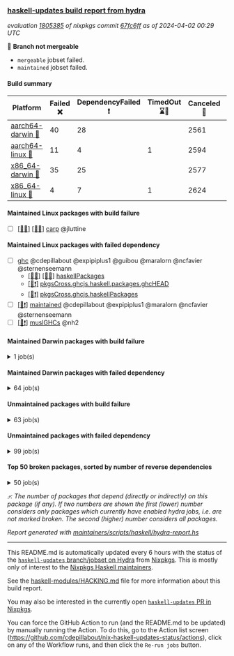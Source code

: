 ### [haskell-updates build report from hydra](https://hydra.nixos.org/jobset/nixpkgs/haskell-updates)
*evaluation [1805385](https://hydra.nixos.org/eval/1805385) of nixpkgs commit [67fc6ff](https://github.com/NixOS/nixpkgs/commits/67fc6ff7ff2cdef01a83d8518b9c0b598577e65f) as of 2024-04-02 00:29 UTC*

🔴 **Branch not mergeable**
  * `mergeable` jobset failed.
  * `maintained` jobset failed.

#### Build summary

 | Platform | Failed ❌ | DependencyFailed ❗ | TimedOut ⌛🚫 | Canceled 🚫 | Unfinished ⏳ | Success ✅ | 
 | --- | --- | --- | --- | --- | --- | --- | 
 | [aarch64-darwin 🍏](https://hydra.nixos.org/eval/1805385?filter=.aarch64-darwin) | 40 | 28 |  | 2561 | 3 | 3711 | 
 | [aarch64-linux 📱](https://hydra.nixos.org/eval/1805385?filter=.aarch64-linux) | 11 | 4 | 1 | 2594 |  | 3800 | 
 | [x86_64-darwin 🍎](https://hydra.nixos.org/eval/1805385?filter=.x86_64-darwin) | 35 | 25 |  | 2577 | 3 | 3721 | 
 | [x86_64-linux 🐧](https://hydra.nixos.org/eval/1805385?filter=.x86_64-linux) | 4 | 7 | 1 | 2624 |  | 3816 | 
#### Maintained Linux packages with build failure
- [ ] [[📱❌]](https://hydra.nixos.org/build/253693935) [[🐧❌]](https://hydra.nixos.org/build/253683201) [carp](https://hydra.nixos.org/eval/1805385?filter=carp) @jluttine
#### Maintained Linux packages with failed dependency
- [ ] [ghc](https://hydra.nixos.org/eval/1805385?filter=ghc) @cdepillabout @expipiplus1 @guibou @maralorn @ncfavier @sternenseemann
  - [[📱✅]](https://hydra.nixos.org/build/253704472) [[🐧✅]](https://hydra.nixos.org/build/253693415) [haskellPackages](https://hydra.nixos.org/eval/1805385?filter=haskellPackages.ghc)
  -  [[🐧❗]](https://hydra.nixos.org/build/254027879) [pkgsCross.ghcjs.haskell.packages.ghcHEAD](https://hydra.nixos.org/eval/1805385?filter=pkgsCross.ghcjs.haskell.packages.ghcHEAD.ghc)
  -  [[🐧❗]](https://hydra.nixos.org/build/253702468) [pkgsCross.ghcjs.haskellPackages](https://hydra.nixos.org/eval/1805385?filter=pkgsCross.ghcjs.haskellPackages.ghc)
- [ ] [[🐧❗]](https://hydra.nixos.org/build/254811179) [maintained](https://hydra.nixos.org/eval/1805385?filter=maintained) @cdepillabout @expipiplus1 @maralorn @ncfavier @sternenseemann
- [ ] [[🐧❗]](https://hydra.nixos.org/build/254027871) [muslGHCs](https://hydra.nixos.org/eval/1805385?filter=muslGHCs) @nh2
#### Maintained Darwin packages with build failure
<details><summary>1 job(s) </summary>

- [ ] [[🍏❌]](https://hydra.nixos.org/build/253677883) [[🍎❌]](https://hydra.nixos.org/build/253684451) [carp](https://hydra.nixos.org/eval/1805385?filter=carp) @jluttine
</details>

#### Maintained Darwin packages with failed dependency
<details><summary>64 job(s) </summary>

- [ ] [cabal2nix](https://hydra.nixos.org/eval/1805385?filter=cabal2nix) @sternenseemann
  - [[🍏🚫]](https://hydra.nixos.org/build/254763780) [[🍎🚫]](https://hydra.nixos.org/build/254762415) [toplevel](https://hydra.nixos.org/eval/1805385?filter=cabal2nix)
  - [[🍏🚫]](https://hydra.nixos.org/build/254764843) [[🍎🚫]](https://hydra.nixos.org/build/254756076) [haskell.packages.ghc8107](https://hydra.nixos.org/eval/1805385?filter=haskell.packages.ghc8107.cabal2nix)
  - [[🍏❗]](https://hydra.nixos.org/build/254765501) [[🍎🚫]](https://hydra.nixos.org/build/254762453) [haskell.packages.ghc902](https://hydra.nixos.org/eval/1805385?filter=haskell.packages.ghc902.cabal2nix)
  - [[🍏🚫]](https://hydra.nixos.org/build/254765141) [[🍎🚫]](https://hydra.nixos.org/build/254764264) [haskell.packages.ghc925](https://hydra.nixos.org/eval/1805385?filter=haskell.packages.ghc925.cabal2nix)
  - [[🍏🚫]](https://hydra.nixos.org/build/254763129) [[🍎🚫]](https://hydra.nixos.org/build/254758846) [haskell.packages.ghc926](https://hydra.nixos.org/eval/1805385?filter=haskell.packages.ghc926.cabal2nix)
  - [[🍏🚫]](https://hydra.nixos.org/build/254757260) [[🍎🚫]](https://hydra.nixos.org/build/254762464) [haskell.packages.ghc927](https://hydra.nixos.org/eval/1805385?filter=haskell.packages.ghc927.cabal2nix)
  - [[🍏🚫]](https://hydra.nixos.org/build/254762080) [[🍎❗]](https://hydra.nixos.org/build/254765392) [haskell.packages.ghc928](https://hydra.nixos.org/eval/1805385?filter=haskell.packages.ghc928.cabal2nix)
  - [[🍏🚫]](https://hydra.nixos.org/build/254762852) [[🍎🚫]](https://hydra.nixos.org/build/254760591) [haskell.packages.ghc945](https://hydra.nixos.org/eval/1805385?filter=haskell.packages.ghc945.cabal2nix)
  - [[🍏🚫]](https://hydra.nixos.org/build/254764041) [[🍎🚫]](https://hydra.nixos.org/build/254755711) [haskell.packages.ghc946](https://hydra.nixos.org/eval/1805385?filter=haskell.packages.ghc946.cabal2nix)
  - [[🍏🚫]](https://hydra.nixos.org/build/254756152) [[🍎🚫]](https://hydra.nixos.org/build/254761362) [haskell.packages.ghc947](https://hydra.nixos.org/eval/1805385?filter=haskell.packages.ghc947.cabal2nix)
  - [[🍏🚫]](https://hydra.nixos.org/build/254760577) [[🍎🚫]](https://hydra.nixos.org/build/254762648) [haskell.packages.ghc948](https://hydra.nixos.org/eval/1805385?filter=haskell.packages.ghc948.cabal2nix)
  - [[🍏🚫]](https://hydra.nixos.org/build/254759685) [[🍎🚫]](https://hydra.nixos.org/build/254756350) [haskell.packages.ghc963](https://hydra.nixos.org/eval/1805385?filter=haskell.packages.ghc963.cabal2nix)
  - [[🍏🚫]](https://hydra.nixos.org/build/254760301) [[🍎🚫]](https://hydra.nixos.org/build/254760286) [haskell.packages.ghc964](https://hydra.nixos.org/eval/1805385?filter=haskell.packages.ghc964.cabal2nix)
  - [[🍏🚫]](https://hydra.nixos.org/build/254763690) [[🍎🚫]](https://hydra.nixos.org/build/254764966) [haskellPackages](https://hydra.nixos.org/eval/1805385?filter=haskellPackages.cabal2nix)
- [ ] [ghc](https://hydra.nixos.org/eval/1805385?filter=ghc) @cdepillabout @expipiplus1 @guibou @maralorn @ncfavier @sternenseemann
  - [[🍏✅]](https://hydra.nixos.org/build/253680695) [[🍎✅]](https://hydra.nixos.org/build/253680805) [haskellPackages](https://hydra.nixos.org/eval/1805385?filter=haskellPackages.ghc)
  - [[🍏❗]](https://hydra.nixos.org/build/254027874) [[🍎❗]](https://hydra.nixos.org/build/254027878) [pkgsCross.ghcjs.haskell.packages.ghcHEAD](https://hydra.nixos.org/eval/1805385?filter=pkgsCross.ghcjs.haskell.packages.ghcHEAD.ghc)
  - [[🍏❗]](https://hydra.nixos.org/build/253681332) [[🍎❗]](https://hydra.nixos.org/build/253684157) [pkgsCross.ghcjs.haskellPackages](https://hydra.nixos.org/eval/1805385?filter=pkgsCross.ghcjs.haskellPackages.ghc)
- [ ] [ghcHEAD](https://hydra.nixos.org/eval/1805385?filter=ghcHEAD) @cdepillabout @expipiplus1 @guibou @maralorn @ncfavier @sternenseemann
  - [[🍏❗]](https://hydra.nixos.org/build/254027869) [[🍎❗]](https://hydra.nixos.org/build/254027875) [haskell.compiler](https://hydra.nixos.org/eval/1805385?filter=haskell.compiler.ghcHEAD)
  - [[🍏❗]](https://hydra.nixos.org/build/254027885) [[🍎❗]](https://hydra.nixos.org/build/254027873) [haskell.compiler.native-bignum](https://hydra.nixos.org/eval/1805385?filter=haskell.compiler.native-bignum.ghcHEAD)
- [ ] [hlint](https://hydra.nixos.org/eval/1805385?filter=hlint) @maralorn
  - [[🍏🚫]](https://hydra.nixos.org/build/254766101) [[🍎🚫]](https://hydra.nixos.org/build/254762883) [toplevel](https://hydra.nixos.org/eval/1805385?filter=hlint)
  - [[🍏🚫]](https://hydra.nixos.org/build/254762491) [[🍎🚫]](https://hydra.nixos.org/build/254756670) [haskell.packages.ghc925](https://hydra.nixos.org/eval/1805385?filter=haskell.packages.ghc925.hlint)
  - [[🍏🚫]](https://hydra.nixos.org/build/254755854) [[🍎🚫]](https://hydra.nixos.org/build/254757883) [haskell.packages.ghc926](https://hydra.nixos.org/eval/1805385?filter=haskell.packages.ghc926.hlint)
  - [[🍏🚫]](https://hydra.nixos.org/build/254757355) [[🍎🚫]](https://hydra.nixos.org/build/254764817) [haskell.packages.ghc927](https://hydra.nixos.org/eval/1805385?filter=haskell.packages.ghc927.hlint)
  - [[🍏🚫]](https://hydra.nixos.org/build/254765360) [[🍎❗]](https://hydra.nixos.org/build/254765672) [haskell.packages.ghc928](https://hydra.nixos.org/eval/1805385?filter=haskell.packages.ghc928.hlint)
  - [[🍏🚫]](https://hydra.nixos.org/build/254758079) [[🍎🚫]](https://hydra.nixos.org/build/254762907) [haskell.packages.ghc945](https://hydra.nixos.org/eval/1805385?filter=haskell.packages.ghc945.hlint)
  - [[🍏🚫]](https://hydra.nixos.org/build/254763500) [[🍎🚫]](https://hydra.nixos.org/build/254759078) [haskell.packages.ghc946](https://hydra.nixos.org/eval/1805385?filter=haskell.packages.ghc946.hlint)
  - [[🍏🚫]](https://hydra.nixos.org/build/254757084) [[🍎🚫]](https://hydra.nixos.org/build/254755632) [haskell.packages.ghc947](https://hydra.nixos.org/eval/1805385?filter=haskell.packages.ghc947.hlint)
  - [[🍏🚫]](https://hydra.nixos.org/build/254763613) [[🍎🚫]](https://hydra.nixos.org/build/254757427) [haskell.packages.ghc948](https://hydra.nixos.org/eval/1805385?filter=haskell.packages.ghc948.hlint)
  - [[🍏🚫]](https://hydra.nixos.org/build/254762482) [[🍎🚫]](https://hydra.nixos.org/build/254758949) [haskell.packages.ghc963](https://hydra.nixos.org/eval/1805385?filter=haskell.packages.ghc963.hlint)
  - [[🍏🚫]](https://hydra.nixos.org/build/254763175) [[🍎🚫]](https://hydra.nixos.org/build/254758833) [haskell.packages.ghc964](https://hydra.nixos.org/eval/1805385?filter=haskell.packages.ghc964.hlint)
  - [[🍏🚫]](https://hydra.nixos.org/build/254765522) [[🍎🚫]](https://hydra.nixos.org/build/254761964) [haskellPackages](https://hydra.nixos.org/eval/1805385?filter=haskellPackages.hlint)
- [ ] [language-nix](https://hydra.nixos.org/eval/1805385?filter=language-nix) @sternenseemann
  - [[🍏🚫]](https://hydra.nixos.org/build/254757658) [[🍎🚫]](https://hydra.nixos.org/build/254758136) [haskell.packages.ghc8107](https://hydra.nixos.org/eval/1805385?filter=haskell.packages.ghc8107.language-nix)
  - [[🍏🚫]](https://hydra.nixos.org/build/254759954) [[🍎🚫]](https://hydra.nixos.org/build/254758052) [haskell.packages.ghc902](https://hydra.nixos.org/eval/1805385?filter=haskell.packages.ghc902.language-nix)
  - [[🍏🚫]](https://hydra.nixos.org/build/254756761) [[🍎🚫]](https://hydra.nixos.org/build/254759899) [haskell.packages.ghc925](https://hydra.nixos.org/eval/1805385?filter=haskell.packages.ghc925.language-nix)
  - [[🍏🚫]](https://hydra.nixos.org/build/254758404) [[🍎🚫]](https://hydra.nixos.org/build/254759228) [haskell.packages.ghc926](https://hydra.nixos.org/eval/1805385?filter=haskell.packages.ghc926.language-nix)
  - [[🍏🚫]](https://hydra.nixos.org/build/254758558) [[🍎🚫]](https://hydra.nixos.org/build/254757776) [haskell.packages.ghc927](https://hydra.nixos.org/eval/1805385?filter=haskell.packages.ghc927.language-nix)
  - [[🍏🚫]](https://hydra.nixos.org/build/254758259) [[🍎❗]](https://hydra.nixos.org/build/254765096) [haskell.packages.ghc928](https://hydra.nixos.org/eval/1805385?filter=haskell.packages.ghc928.language-nix)
  - [[🍏🚫]](https://hydra.nixos.org/build/254765426) [[🍎🚫]](https://hydra.nixos.org/build/254757856) [haskell.packages.ghc945](https://hydra.nixos.org/eval/1805385?filter=haskell.packages.ghc945.language-nix)
  - [[🍏🚫]](https://hydra.nixos.org/build/254757317) [[🍎🚫]](https://hydra.nixos.org/build/254755867) [haskell.packages.ghc946](https://hydra.nixos.org/eval/1805385?filter=haskell.packages.ghc946.language-nix)
  - [[🍏🚫]](https://hydra.nixos.org/build/254761861) [[🍎🚫]](https://hydra.nixos.org/build/254764776) [haskell.packages.ghc947](https://hydra.nixos.org/eval/1805385?filter=haskell.packages.ghc947.language-nix)
  - [[🍏🚫]](https://hydra.nixos.org/build/254758830) [[🍎🚫]](https://hydra.nixos.org/build/254764631) [haskell.packages.ghc948](https://hydra.nixos.org/eval/1805385?filter=haskell.packages.ghc948.language-nix)
  - [[🍏🚫]](https://hydra.nixos.org/build/254761562) [[🍎🚫]](https://hydra.nixos.org/build/254763766) [haskell.packages.ghc963](https://hydra.nixos.org/eval/1805385?filter=haskell.packages.ghc963.language-nix)
  - [[🍏🚫]](https://hydra.nixos.org/build/254757840) [[🍎🚫]](https://hydra.nixos.org/build/254757115) [haskell.packages.ghc964](https://hydra.nixos.org/eval/1805385?filter=haskell.packages.ghc964.language-nix)
  - [[🍏🚫]](https://hydra.nixos.org/build/254755924) [[🍎🚫]](https://hydra.nixos.org/build/254759593) [haskellPackages](https://hydra.nixos.org/eval/1805385?filter=haskellPackages.language-nix)
- [ ] [[🍏🚫]](https://hydra.nixos.org/build/254765863) [[🍎❗]](https://hydra.nixos.org/build/254764609) [haskell.packages.ghc928.large-hashable](https://hydra.nixos.org/eval/1805385?filter=haskell.packages.ghc928.large-hashable) @sternenseemann
- [ ] [weeder](https://hydra.nixos.org/eval/1805385?filter=weeder) @maralorn
  - [[🍏🚫]](https://hydra.nixos.org/build/254762123) [[🍎🚫]](https://hydra.nixos.org/build/254756040) [haskell.packages.ghc8107](https://hydra.nixos.org/eval/1805385?filter=haskell.packages.ghc8107.weeder)
  - [[🍏❗]](https://hydra.nixos.org/build/254756224) [[🍎🚫]](https://hydra.nixos.org/build/254757998) [haskell.packages.ghc902](https://hydra.nixos.org/eval/1805385?filter=haskell.packages.ghc902.weeder)
  - [[🍏🚫]](https://hydra.nixos.org/build/254762681) [[🍎🚫]](https://hydra.nixos.org/build/254758467) [haskell.packages.ghc925](https://hydra.nixos.org/eval/1805385?filter=haskell.packages.ghc925.weeder)
  - [[🍏🚫]](https://hydra.nixos.org/build/254763479) [[🍎🚫]](https://hydra.nixos.org/build/254758305) [haskell.packages.ghc926](https://hydra.nixos.org/eval/1805385?filter=haskell.packages.ghc926.weeder)
  - [[🍏🚫]](https://hydra.nixos.org/build/254765563) [[🍎🚫]](https://hydra.nixos.org/build/254759994) [haskell.packages.ghc927](https://hydra.nixos.org/eval/1805385?filter=haskell.packages.ghc927.weeder)
  - [[🍏🚫]](https://hydra.nixos.org/build/254763319) [[🍎❗]](https://hydra.nixos.org/build/254765026) [haskell.packages.ghc928](https://hydra.nixos.org/eval/1805385?filter=haskell.packages.ghc928.weeder)
  - [[🍏🚫]](https://hydra.nixos.org/build/254763851) [[🍎🚫]](https://hydra.nixos.org/build/254761838) [haskell.packages.ghc945](https://hydra.nixos.org/eval/1805385?filter=haskell.packages.ghc945.weeder)
  - [[🍏🚫]](https://hydra.nixos.org/build/254761466) [[🍎🚫]](https://hydra.nixos.org/build/254758157) [haskell.packages.ghc946](https://hydra.nixos.org/eval/1805385?filter=haskell.packages.ghc946.weeder)
  - [[🍏🚫]](https://hydra.nixos.org/build/254764899) [[🍎🚫]](https://hydra.nixos.org/build/254765223) [haskell.packages.ghc947](https://hydra.nixos.org/eval/1805385?filter=haskell.packages.ghc947.weeder)
  - [[🍏🚫]](https://hydra.nixos.org/build/254757989) [[🍎🚫]](https://hydra.nixos.org/build/254763544) [haskell.packages.ghc948](https://hydra.nixos.org/eval/1805385?filter=haskell.packages.ghc948.weeder)
  - [[🍏🚫]](https://hydra.nixos.org/build/254757297) [[🍎🚫]](https://hydra.nixos.org/build/254761701) [haskell.packages.ghc963](https://hydra.nixos.org/eval/1805385?filter=haskell.packages.ghc963.weeder)
  - [[🍏🚫]](https://hydra.nixos.org/build/254764187) [[🍎🚫]](https://hydra.nixos.org/build/254763365) [haskell.packages.ghc964](https://hydra.nixos.org/eval/1805385?filter=haskell.packages.ghc964.weeder)
  - [[🍏🚫]](https://hydra.nixos.org/build/254759905) [[🍎🚫]](https://hydra.nixos.org/build/254759284) [haskellPackages](https://hydra.nixos.org/eval/1805385?filter=haskellPackages.weeder)
</details>

#### Unmaintained packages with build failure
<details><summary>63 job(s) </summary>

- [ ] [ghc-lib-parser](https://hydra.nixos.org/eval/1805385?filter=ghc-lib-parser)  ⤴️ 19 | 67
  - [[🍏✅]](https://hydra.nixos.org/build/253701014) [[📱✅]](https://hydra.nixos.org/build/253698237) [[🍎✅]](https://hydra.nixos.org/build/253687245) [[🐧✅]](https://hydra.nixos.org/build/253682132) [haskell.packages.ghc8107](https://hydra.nixos.org/eval/1805385?filter=haskell.packages.ghc8107.ghc-lib-parser)
  - [[🍏❌]](https://hydra.nixos.org/build/253696553) [[📱❌]](https://hydra.nixos.org/build/253703537) [[🍎❌]](https://hydra.nixos.org/build/253698945) [[🐧❌]](https://hydra.nixos.org/build/253688550) [haskell.packages.ghc902](https://hydra.nixos.org/eval/1805385?filter=haskell.packages.ghc902.ghc-lib-parser)
  - [[🍏✅]](https://hydra.nixos.org/build/253680334) [[📱✅]](https://hydra.nixos.org/build/253684427) [[🍎✅]](https://hydra.nixos.org/build/253694175) [[🐧✅]](https://hydra.nixos.org/build/253688593) [haskell.packages.ghc925](https://hydra.nixos.org/eval/1805385?filter=haskell.packages.ghc925.ghc-lib-parser)
  - [[🍏✅]](https://hydra.nixos.org/build/253688251) [[📱✅]](https://hydra.nixos.org/build/253685049) [[🍎✅]](https://hydra.nixos.org/build/253695812) [[🐧✅]](https://hydra.nixos.org/build/253704012) [haskell.packages.ghc926](https://hydra.nixos.org/eval/1805385?filter=haskell.packages.ghc926.ghc-lib-parser)
  - [[🍏✅]](https://hydra.nixos.org/build/253697247) [[📱✅]](https://hydra.nixos.org/build/253678433) [[🍎✅]](https://hydra.nixos.org/build/253689231) [[🐧✅]](https://hydra.nixos.org/build/253685741) [haskell.packages.ghc927](https://hydra.nixos.org/eval/1805385?filter=haskell.packages.ghc927.ghc-lib-parser)
  - [[🍏✅]](https://hydra.nixos.org/build/253701880) [[📱✅]](https://hydra.nixos.org/build/253679358) [[🍎✅]](https://hydra.nixos.org/build/253700418) [[🐧✅]](https://hydra.nixos.org/build/253689915) [haskell.packages.ghc928](https://hydra.nixos.org/eval/1805385?filter=haskell.packages.ghc928.ghc-lib-parser)
  - [[🍏✅]](https://hydra.nixos.org/build/253691516) [[📱✅]](https://hydra.nixos.org/build/253699886) [[🍎✅]](https://hydra.nixos.org/build/253693703) [[🐧✅]](https://hydra.nixos.org/build/253692579) [haskell.packages.ghc945](https://hydra.nixos.org/eval/1805385?filter=haskell.packages.ghc945.ghc-lib-parser)
  - [[🍏✅]](https://hydra.nixos.org/build/253701971) [[📱✅]](https://hydra.nixos.org/build/253678014) [[🍎✅]](https://hydra.nixos.org/build/253699117) [[🐧✅]](https://hydra.nixos.org/build/253678948) [haskell.packages.ghc946](https://hydra.nixos.org/eval/1805385?filter=haskell.packages.ghc946.ghc-lib-parser)
  - [[🍏✅]](https://hydra.nixos.org/build/253700145) [[📱✅]](https://hydra.nixos.org/build/253688283) [[🍎✅]](https://hydra.nixos.org/build/253678934) [[🐧✅]](https://hydra.nixos.org/build/253703848) [haskell.packages.ghc947](https://hydra.nixos.org/eval/1805385?filter=haskell.packages.ghc947.ghc-lib-parser)
  - [[🍏✅]](https://hydra.nixos.org/build/253683288) [[📱✅]](https://hydra.nixos.org/build/253686253) [[🍎✅]](https://hydra.nixos.org/build/253702499) [[🐧✅]](https://hydra.nixos.org/build/253681267) [haskell.packages.ghc948](https://hydra.nixos.org/eval/1805385?filter=haskell.packages.ghc948.ghc-lib-parser)
  - [[🍏✅]](https://hydra.nixos.org/build/253704081) [[📱✅]](https://hydra.nixos.org/build/253700850) [[🍎✅]](https://hydra.nixos.org/build/253692561) [[🐧✅]](https://hydra.nixos.org/build/253699831) [haskell.packages.ghc963](https://hydra.nixos.org/eval/1805385?filter=haskell.packages.ghc963.ghc-lib-parser)
  - [[🍏✅]](https://hydra.nixos.org/build/253704305) [[📱✅]](https://hydra.nixos.org/build/253701526) [[🍎✅]](https://hydra.nixos.org/build/253704477) [[🐧✅]](https://hydra.nixos.org/build/253692778) [haskell.packages.ghc964](https://hydra.nixos.org/eval/1805385?filter=haskell.packages.ghc964.ghc-lib-parser)
  - [[🍏✅]](https://hydra.nixos.org/build/253680656) [[📱✅]](https://hydra.nixos.org/build/253691801) [[🍎✅]](https://hydra.nixos.org/build/253697030) [[🐧✅]](https://hydra.nixos.org/build/253704667) [haskellPackages](https://hydra.nixos.org/eval/1805385?filter=haskellPackages.ghc-lib-parser)
- [ ] [[🍏❌]](https://hydra.nixos.org/build/253681289) [[📱✅]](https://hydra.nixos.org/build/253693378) [[🍎✅]](https://hydra.nixos.org/build/253686877) [[🐧✅]](https://hydra.nixos.org/build/253678087) [haskellPackages.di-core](https://hydra.nixos.org/eval/1805385?filter=haskellPackages.di-core)  ⤴️ 5 | 11
- [ ] [[🍏❌]](https://hydra.nixos.org/build/253683380) [[📱✅]](https://hydra.nixos.org/build/253690758) [[🍎❌]](https://hydra.nixos.org/build/253693082) [[🐧✅]](https://hydra.nixos.org/build/253679264) [haskellPackages.lbfgs](https://hydra.nixos.org/eval/1805385?filter=haskellPackages.lbfgs)  ⤴️ 2 | 3
- [ ] [[🍏❌]](https://hydra.nixos.org/build/253699168) [[📱✅]](https://hydra.nixos.org/build/253685851) [[🍎❌]](https://hydra.nixos.org/build/253682751) [[🐧✅]](https://hydra.nixos.org/build/253678830) [haskellPackages.HsSyck](https://hydra.nixos.org/eval/1805385?filter=haskellPackages.HsSyck)  ⤴️ 1 | 10
- [ ] [[🍏❌]](https://hydra.nixos.org/build/253686110) [[📱✅]](https://hydra.nixos.org/build/253685728) [[🍎❌]](https://hydra.nixos.org/build/253703458) [[🐧✅]](https://hydra.nixos.org/build/253699942) [haskellPackages.posix-socket](https://hydra.nixos.org/eval/1805385?filter=haskellPackages.posix-socket)  ⤴️ 1 | 2
- [ ] [[🍏❌]](https://hydra.nixos.org/build/253703518) [[📱❌]](https://hydra.nixos.org/build/253688008) [[🍎✅]](https://hydra.nixos.org/build/253699052) [[🐧✅]](https://hydra.nixos.org/build/253686710) [haskellPackages.nlopt-haskell](https://hydra.nixos.org/eval/1805385?filter=haskellPackages.nlopt-haskell)  ⤴️ 1 | 1
- [ ] [[🍏❌]](https://hydra.nixos.org/build/253678609) [[📱✅]](https://hydra.nixos.org/build/253687998) [[🍎❌]](https://hydra.nixos.org/build/253685815) [[🐧✅]](https://hydra.nixos.org/build/253692253) [haskellPackages.openal-ffi](https://hydra.nixos.org/eval/1805385?filter=haskellPackages.openal-ffi)  ⤴️ 1 | 1
- [ ] [[🍏❌]](https://hydra.nixos.org/build/253701831) [[📱✅]](https://hydra.nixos.org/build/253687141) [[🍎❌]](https://hydra.nixos.org/build/253681058) [[🐧✅]](https://hydra.nixos.org/build/253699918) [haskellPackages.sym](https://hydra.nixos.org/eval/1805385?filter=haskellPackages.sym)  ⤴️ 1 | 1
- [ ] [[🍏❌]](https://hydra.nixos.org/build/253697664) [[📱✅]](https://hydra.nixos.org/build/253697701) [[🍎❌]](https://hydra.nixos.org/build/253694737) [[🐧✅]](https://hydra.nixos.org/build/253694025) [haskellPackages.libxml-sax](https://hydra.nixos.org/eval/1805385?filter=haskellPackages.libxml-sax)  ⤴️ 0 | 21
- [ ] [[🍏✅]](https://hydra.nixos.org/build/253686708) [[📱❌]](https://hydra.nixos.org/build/253701569) [[🍎✅]](https://hydra.nixos.org/build/253684073) [[🐧✅]](https://hydra.nixos.org/build/253694192) [haskellPackages.freetype2](https://hydra.nixos.org/eval/1805385?filter=haskellPackages.freetype2)  ⤴️ 0 | 12
- [ ] [[🍏❌]](https://hydra.nixos.org/build/253678058) [[📱✅]](https://hydra.nixos.org/build/253678764) [[🍎❌]](https://hydra.nixos.org/build/253689725) [[🐧✅]](https://hydra.nixos.org/build/253678992) [haskellPackages.pipes-zlib](https://hydra.nixos.org/eval/1805385?filter=haskellPackages.pipes-zlib)  ⤴️ 0 | 5
- [ ] [[🍏❌]](https://hydra.nixos.org/build/253682040) [[📱✅]](https://hydra.nixos.org/build/253704707) [[🍎✅]](https://hydra.nixos.org/build/253696611) [[🐧✅]](https://hydra.nixos.org/build/253682589) [haskellPackages.rdtsc](https://hydra.nixos.org/eval/1805385?filter=haskellPackages.rdtsc)  ⤴️ 0 | 4
- [ ] [[🍏❌]](https://hydra.nixos.org/build/253691219) [[📱✅]](https://hydra.nixos.org/build/253689192) [[🍎❌]](https://hydra.nixos.org/build/253691246) [[🐧✅]](https://hydra.nixos.org/build/253690136) [haskellPackages.error-codes](https://hydra.nixos.org/eval/1805385?filter=haskellPackages.error-codes)  ⤴️ 0 | 3
- [ ] [[🍏❌]](https://hydra.nixos.org/build/253704711) [[📱✅]](https://hydra.nixos.org/build/253692198) [[🍎✅]](https://hydra.nixos.org/build/253690913) [[🐧✅]](https://hydra.nixos.org/build/253685501) [haskellPackages.bindings-levmar](https://hydra.nixos.org/eval/1805385?filter=haskellPackages.bindings-levmar)  ⤴️ 0 | 2
- [ ] [[🍏❌]](https://hydra.nixos.org/build/253702161) [[📱✅]](https://hydra.nixos.org/build/253680070) [[🍎❌]](https://hydra.nixos.org/build/253694780) [[🐧✅]](https://hydra.nixos.org/build/253686308) [haskellPackages.rawfilepath](https://hydra.nixos.org/eval/1805385?filter=haskellPackages.rawfilepath)  ⤴️ 0 | 2
- [ ] [[🍏❌]](https://hydra.nixos.org/build/253701401) [[📱✅]](https://hydra.nixos.org/build/253702599) [[🍎✅]](https://hydra.nixos.org/build/253677940) [[🐧✅]](https://hydra.nixos.org/build/253683318) [haskellPackages.rocksdb-haskell](https://hydra.nixos.org/eval/1805385?filter=haskellPackages.rocksdb-haskell)  ⤴️ 0 | 2
- [ ] [[🍏❌]](https://hydra.nixos.org/build/253687426) [[📱✅]](https://hydra.nixos.org/build/253680783) [[🍎❌]](https://hydra.nixos.org/build/253677965) [[🐧✅]](https://hydra.nixos.org/build/253700687) [haskellPackages.hamid](https://hydra.nixos.org/eval/1805385?filter=haskellPackages.hamid)  ⤴️ 0 | 1
- [ ] [[🍏✅]](https://hydra.nixos.org/build/253693600) [[📱✅]](https://hydra.nixos.org/build/253687896) [[🍎❌]](https://hydra.nixos.org/build/253698466) [[🐧✅]](https://hydra.nixos.org/build/253699845) [haskellPackages.hmatrix-morpheus](https://hydra.nixos.org/eval/1805385?filter=haskellPackages.hmatrix-morpheus)  ⤴️ 0 | 1
- [ ] [[🍏❌]](https://hydra.nixos.org/build/253695551) [[📱✅]](https://hydra.nixos.org/build/253681525) [[🍎❌]](https://hydra.nixos.org/build/253684490) [[🐧✅]](https://hydra.nixos.org/build/253700315) [haskellPackages.huckleberry](https://hydra.nixos.org/eval/1805385?filter=haskellPackages.huckleberry)  ⤴️ 0 | 1
- [ ] [[🍏❌]](https://hydra.nixos.org/build/253689660) [[📱✅]](https://hydra.nixos.org/build/253704184) [[🍎❌]](https://hydra.nixos.org/build/253685147) [[🐧✅]](https://hydra.nixos.org/build/253698627) [haskellPackages.select](https://hydra.nixos.org/eval/1805385?filter=haskellPackages.select)  ⤴️ 0 | 1
- [ ] [[🍏❌]](https://hydra.nixos.org/build/253682981) [[📱✅]](https://hydra.nixos.org/build/253695043) [[🍎❌]](https://hydra.nixos.org/build/253681604) [[🐧✅]](https://hydra.nixos.org/build/253680897) [haskellPackages.sysinfo](https://hydra.nixos.org/eval/1805385?filter=haskellPackages.sysinfo)  ⤴️ 0 | 1
- [ ] [[🍏✅]](https://hydra.nixos.org/build/253696787) [[📱✅]](https://hydra.nixos.org/build/253687786) [[🍎❌]](https://hydra.nixos.org/build/253685345) [[🐧✅]](https://hydra.nixos.org/build/253689677) [haskellPackages.FractalArt](https://hydra.nixos.org/eval/1805385?filter=haskellPackages.FractalArt) 
- [ ] [[🍏✅]](https://hydra.nixos.org/build/253701208) [[📱❌]](https://hydra.nixos.org/build/253683956) [[🍎✅]](https://hydra.nixos.org/build/253701900) [[🐧✅]](https://hydra.nixos.org/build/253694105) [haskellPackages.HsASA](https://hydra.nixos.org/eval/1805385?filter=haskellPackages.HsASA) 
- [ ] [[🍏❌]](https://hydra.nixos.org/build/253700640) [[📱✅]](https://hydra.nixos.org/build/253695504) [[🍎❌]](https://hydra.nixos.org/build/253689288) [[🐧✅]](https://hydra.nixos.org/build/253689216) [haskellPackages.env-extra](https://hydra.nixos.org/eval/1805385?filter=haskellPackages.env-extra) 
- [ ] [[🍏❌]](https://hydra.nixos.org/build/253681036) [[📱✅]](https://hydra.nixos.org/build/253698753) [[🍎✅]](https://hydra.nixos.org/build/253683293) [[🐧✅]](https://hydra.nixos.org/build/253697255) [haskellPackages.executable-hash](https://hydra.nixos.org/eval/1805385?filter=haskellPackages.executable-hash) 
- [ ] [[🍏❌]](https://hydra.nixos.org/build/253691365) [[📱❌]](https://hydra.nixos.org/build/253684067) [[🍎❌]](https://hydra.nixos.org/build/253688002) [[🐧❌]](https://hydra.nixos.org/build/253679093) [fffuu](https://hydra.nixos.org/eval/1805385?filter=fffuu) 
- [ ] [[🍏❌]](https://hydra.nixos.org/build/253689236) [[📱✅]](https://hydra.nixos.org/build/253679787) [[🍎❌]](https://hydra.nixos.org/build/253686802) [[🐧✅]](https://hydra.nixos.org/build/253695266) [haskellPackages.fudgets](https://hydra.nixos.org/eval/1805385?filter=haskellPackages.fudgets) 
- [ ] [[🍏❌]](https://hydra.nixos.org/build/254024763) [[🍎❌]](https://hydra.nixos.org/build/254024580) [haskellPackages.gtk-mac-integration](https://hydra.nixos.org/eval/1805385?filter=haskellPackages.gtk-mac-integration) 
- [ ] [[🍏❌]](https://hydra.nixos.org/build/254024745) [[📱✅]](https://hydra.nixos.org/build/253678817) [[🍎❌]](https://hydra.nixos.org/build/254024634) [[🐧✅]](https://hydra.nixos.org/build/253693154) [haskellPackages.gtk-traymanager](https://hydra.nixos.org/eval/1805385?filter=haskellPackages.gtk-traymanager) 
- [ ] [[🍏❌]](https://hydra.nixos.org/build/254024741) [[🍎❌]](https://hydra.nixos.org/build/254024778) [haskellPackages.gtk3-mac-integration](https://hydra.nixos.org/eval/1805385?filter=haskellPackages.gtk3-mac-integration) 
- [ ] [[🍏❌]](https://hydra.nixos.org/build/253696939) [[📱✅]](https://hydra.nixos.org/build/253691561) [[🍎❌]](https://hydra.nixos.org/build/253704788) [[🐧✅]](https://hydra.nixos.org/build/253689542) [haskellPackages.hdf5-lite](https://hydra.nixos.org/eval/1805385?filter=haskellPackages.hdf5-lite) 
- [ ] [[🍏✅]](https://hydra.nixos.org/build/253690678) [[📱✅]](https://hydra.nixos.org/build/253702861) [[🍎❌]](https://hydra.nixos.org/build/253704229) [[🐧✅]](https://hydra.nixos.org/build/253698036) [haskellPackages.hssh](https://hydra.nixos.org/eval/1805385?filter=haskellPackages.hssh) 
- [ ] [[🍏❌]](https://hydra.nixos.org/build/253703782) [[📱✅]](https://hydra.nixos.org/build/253685162) [[🍎❌]](https://hydra.nixos.org/build/253693563) [[🐧✅]](https://hydra.nixos.org/build/253682480) [haskellPackages.hunspell-hs](https://hydra.nixos.org/eval/1805385?filter=haskellPackages.hunspell-hs) 
- [ ] [[🍏❌]](https://hydra.nixos.org/build/253684052) [[📱✅]](https://hydra.nixos.org/build/253679154) [[🍎❌]](https://hydra.nixos.org/build/253697717) [[🐧✅]](https://hydra.nixos.org/build/253690965) [haskellPackages.interprocess](https://hydra.nixos.org/eval/1805385?filter=haskellPackages.interprocess) 
- [ ] [[🍏⏳]](https://hydra.nixos.org/build/254811181) [[📱❌]](https://hydra.nixos.org/build/254811182) [[🍎⏳]](https://hydra.nixos.org/build/254811174) [[🐧❌]](https://hydra.nixos.org/build/254811173) [haskellPackages.kafka-interchange](https://hydra.nixos.org/eval/1805385?filter=haskellPackages.kafka-interchange) 
- [ ] [[🍏❌]](https://hydra.nixos.org/build/253703691) [[🍎❌]](https://hydra.nixos.org/build/253694482) [haskellPackages.kqueue](https://hydra.nixos.org/eval/1805385?filter=haskellPackages.kqueue) 
- [ ] [[🍏❌]](https://hydra.nixos.org/build/253681130) [[📱✅]](https://hydra.nixos.org/build/253700199) [[🍎✅]](https://hydra.nixos.org/build/253694952) [[🐧✅]](https://hydra.nixos.org/build/253683321) [haskellPackages.leveldb-haskell-fork](https://hydra.nixos.org/eval/1805385?filter=haskellPackages.leveldb-haskell-fork) 
- [ ] [[🍏✅]](https://hydra.nixos.org/build/253686684) [[📱❌]](https://hydra.nixos.org/build/253680352) [[🍎✅]](https://hydra.nixos.org/build/253694505) [[🐧✅]](https://hydra.nixos.org/build/253680595) [haskellPackages.ltext](https://hydra.nixos.org/eval/1805385?filter=haskellPackages.ltext) 
- [ ] [[🍏❌]](https://hydra.nixos.org/build/253693501) [[📱✅]](https://hydra.nixos.org/build/253687256) [[🍎❌]](https://hydra.nixos.org/build/253690600) [[🐧✅]](https://hydra.nixos.org/build/253703927) [haskellPackages.memzero](https://hydra.nixos.org/eval/1805385?filter=haskellPackages.memzero) 
- [ ] [[🍏❌]](https://hydra.nixos.org/build/253688667) [[📱✅]](https://hydra.nixos.org/build/253690922) [[🍎❌]](https://hydra.nixos.org/build/253694790) [[🐧✅]](https://hydra.nixos.org/build/253691427) [haskellPackages.posix-timer](https://hydra.nixos.org/eval/1805385?filter=haskellPackages.posix-timer) 
- [ ] [[🍏❌]](https://hydra.nixos.org/build/253696269) [[📱✅]](https://hydra.nixos.org/build/253699579) [[🍎❌]](https://hydra.nixos.org/build/253703345) [[🐧✅]](https://hydra.nixos.org/build/253695216) [haskellPackages.procex](https://hydra.nixos.org/eval/1805385?filter=haskellPackages.procex) 
- [ ] [[🍏❌]](https://hydra.nixos.org/build/253691307) [[📱✅]](https://hydra.nixos.org/build/253679829) [[🍎✅]](https://hydra.nixos.org/build/253696208) [[🐧✅]](https://hydra.nixos.org/build/253692928) [haskellPackages.rdtsc-enolan](https://hydra.nixos.org/eval/1805385?filter=haskellPackages.rdtsc-enolan) 
- [ ] [[🍏❌]](https://hydra.nixos.org/build/253694609) [[📱✅]](https://hydra.nixos.org/build/253680773) [[🍎✅]](https://hydra.nixos.org/build/253689481) [[🐧✅]](https://hydra.nixos.org/build/253693652) [haskellPackages.sexpr](https://hydra.nixos.org/eval/1805385?filter=haskellPackages.sexpr) 
- [ ] [[🍏✅]](https://hydra.nixos.org/build/253699648) [[📱✅]](https://hydra.nixos.org/build/253696953) [[🍎❌]](https://hydra.nixos.org/build/253702067) [[🐧✅]](https://hydra.nixos.org/build/253688980) [haskellPackages.shared-memory](https://hydra.nixos.org/eval/1805385?filter=haskellPackages.shared-memory) 
- [ ] [[🍏✅]](https://hydra.nixos.org/build/253686565) [[📱❌]](https://hydra.nixos.org/build/253685413) [[🍎✅]](https://hydra.nixos.org/build/253682888) [[🐧✅]](https://hydra.nixos.org/build/253695919) [haskellPackages.simdutf](https://hydra.nixos.org/eval/1805385?filter=haskellPackages.simdutf) 
- [ ] [[🍏✅]](https://hydra.nixos.org/build/253695196) [[📱❌]](https://hydra.nixos.org/build/253694788) [[🍎✅]](https://hydra.nixos.org/build/253694026) [[🐧✅]](https://hydra.nixos.org/build/253704763) [haskellPackages.spline3](https://hydra.nixos.org/eval/1805385?filter=haskellPackages.spline3) 
- [ ] [[📱❌]](https://hydra.nixos.org/build/253697491) [[🐧✅]](https://hydra.nixos.org/build/253687060) [haskellPackages.tasty-papi](https://hydra.nixos.org/eval/1805385?filter=haskellPackages.tasty-papi) 
- [ ] [[🍏❌]](https://hydra.nixos.org/build/253686829) [[📱✅]](https://hydra.nixos.org/build/253700551) [[🍎❌]](https://hydra.nixos.org/build/253684918) [[🐧✅]](https://hydra.nixos.org/build/253691613) [haskellPackages.xmonad-utils](https://hydra.nixos.org/eval/1805385?filter=haskellPackages.xmonad-utils) 
- [ ] [[🍏❌]](https://hydra.nixos.org/build/253704613) [[📱✅]](https://hydra.nixos.org/build/253699674) [[🍎❌]](https://hydra.nixos.org/build/253687926) [[🐧✅]](https://hydra.nixos.org/build/253692932) [haskellPackages.zot](https://hydra.nixos.org/eval/1805385?filter=haskellPackages.zot) 
- [ ] [[🍏❌]](https://hydra.nixos.org/build/253682401) [[📱✅]](https://hydra.nixos.org/build/253692359) [[🍎❌]](https://hydra.nixos.org/build/253683641) [[🐧✅]](https://hydra.nixos.org/build/253680104) [haskellPackages.zxcvbn-c](https://hydra.nixos.org/eval/1805385?filter=haskellPackages.zxcvbn-c) 
</details>

#### Unmaintained packages with failed dependency
<details><summary>99 job(s) </summary>

- [ ] [ghc-lib-parser-ex](https://hydra.nixos.org/eval/1805385?filter=ghc-lib-parser-ex)  ⤴️ 13 | 44
  - [[🍏✅]](https://hydra.nixos.org/build/253682695) [[📱✅]](https://hydra.nixos.org/build/253686066) [[🍎✅]](https://hydra.nixos.org/build/253687315) [[🐧✅]](https://hydra.nixos.org/build/253702148) [haskell.packages.ghc8107](https://hydra.nixos.org/eval/1805385?filter=haskell.packages.ghc8107.ghc-lib-parser-ex)
  - [[🍏❗]](https://hydra.nixos.org/build/253686564) [[📱❗]](https://hydra.nixos.org/build/253684182) [[🍎❗]](https://hydra.nixos.org/build/253692167) [[🐧❗]](https://hydra.nixos.org/build/253689757) [haskell.packages.ghc902](https://hydra.nixos.org/eval/1805385?filter=haskell.packages.ghc902.ghc-lib-parser-ex)
  - [[🍏✅]](https://hydra.nixos.org/build/253679727) [[📱✅]](https://hydra.nixos.org/build/253691467) [[🍎✅]](https://hydra.nixos.org/build/253689165) [[🐧✅]](https://hydra.nixos.org/build/253696593) [haskell.packages.ghc925](https://hydra.nixos.org/eval/1805385?filter=haskell.packages.ghc925.ghc-lib-parser-ex)
  - [[🍏✅]](https://hydra.nixos.org/build/253701192) [[📱✅]](https://hydra.nixos.org/build/253686731) [[🍎✅]](https://hydra.nixos.org/build/253683224) [[🐧✅]](https://hydra.nixos.org/build/253697409) [haskell.packages.ghc926](https://hydra.nixos.org/eval/1805385?filter=haskell.packages.ghc926.ghc-lib-parser-ex)
  - [[🍏✅]](https://hydra.nixos.org/build/253681115) [[📱✅]](https://hydra.nixos.org/build/253695627) [[🍎✅]](https://hydra.nixos.org/build/253702244) [[🐧✅]](https://hydra.nixos.org/build/253680249) [haskell.packages.ghc927](https://hydra.nixos.org/eval/1805385?filter=haskell.packages.ghc927.ghc-lib-parser-ex)
  - [[🍏✅]](https://hydra.nixos.org/build/253684196) [[📱✅]](https://hydra.nixos.org/build/253700093) [[🍎❗]](https://hydra.nixos.org/build/253697197) [[🐧✅]](https://hydra.nixos.org/build/253681548) [haskell.packages.ghc928](https://hydra.nixos.org/eval/1805385?filter=haskell.packages.ghc928.ghc-lib-parser-ex)
  - [[🍏✅]](https://hydra.nixos.org/build/253689303) [[📱✅]](https://hydra.nixos.org/build/253682593) [[🍎✅]](https://hydra.nixos.org/build/253696223) [[🐧✅]](https://hydra.nixos.org/build/253682777) [haskell.packages.ghc945](https://hydra.nixos.org/eval/1805385?filter=haskell.packages.ghc945.ghc-lib-parser-ex)
  - [[🍏✅]](https://hydra.nixos.org/build/253700901) [[📱✅]](https://hydra.nixos.org/build/253702263) [[🍎✅]](https://hydra.nixos.org/build/253679001) [[🐧✅]](https://hydra.nixos.org/build/253696707) [haskell.packages.ghc946](https://hydra.nixos.org/eval/1805385?filter=haskell.packages.ghc946.ghc-lib-parser-ex)
  - [[🍏✅]](https://hydra.nixos.org/build/253680011) [[📱✅]](https://hydra.nixos.org/build/253682841) [[🍎✅]](https://hydra.nixos.org/build/253702444) [[🐧✅]](https://hydra.nixos.org/build/253682142) [haskell.packages.ghc947](https://hydra.nixos.org/eval/1805385?filter=haskell.packages.ghc947.ghc-lib-parser-ex)
  - [[🍏✅]](https://hydra.nixos.org/build/253678801) [[📱✅]](https://hydra.nixos.org/build/253703572) [[🍎✅]](https://hydra.nixos.org/build/253702110) [[🐧✅]](https://hydra.nixos.org/build/253693494) [haskell.packages.ghc948](https://hydra.nixos.org/eval/1805385?filter=haskell.packages.ghc948.ghc-lib-parser-ex)
  - [[🍏✅]](https://hydra.nixos.org/build/253695890) [[📱✅]](https://hydra.nixos.org/build/253698649) [[🍎✅]](https://hydra.nixos.org/build/253683066) [[🐧✅]](https://hydra.nixos.org/build/253683853) [haskell.packages.ghc963](https://hydra.nixos.org/eval/1805385?filter=haskell.packages.ghc963.ghc-lib-parser-ex)
  - [[🍏✅]](https://hydra.nixos.org/build/253678452) [[📱✅]](https://hydra.nixos.org/build/253691746) [[🍎✅]](https://hydra.nixos.org/build/253687957) [[🐧✅]](https://hydra.nixos.org/build/253678235) [haskell.packages.ghc964](https://hydra.nixos.org/eval/1805385?filter=haskell.packages.ghc964.ghc-lib-parser-ex)
  - [[🍏✅]](https://hydra.nixos.org/build/253700383) [[📱✅]](https://hydra.nixos.org/build/253698630) [[🍎✅]](https://hydra.nixos.org/build/253686315) [[🐧✅]](https://hydra.nixos.org/build/253701662) [haskellPackages](https://hydra.nixos.org/eval/1805385?filter=haskellPackages.ghc-lib-parser-ex)
- [ ] [hpack](https://hydra.nixos.org/eval/1805385?filter=hpack)  ⤴️ 3 | 15
  - [[🍏🚫]](https://hydra.nixos.org/build/254763861) [[📱🚫]](https://hydra.nixos.org/build/254761278) [[🍎🚫]](https://hydra.nixos.org/build/254757366) [[🐧🚫]](https://hydra.nixos.org/build/254763327) [toplevel](https://hydra.nixos.org/eval/1805385?filter=hpack)
  - [[🍏🚫]](https://hydra.nixos.org/build/254765577) [[📱🚫]](https://hydra.nixos.org/build/254763879) [[🍎🚫]](https://hydra.nixos.org/build/254763043) [[🐧🚫]](https://hydra.nixos.org/build/254757665) [haskell.packages.ghc8107](https://hydra.nixos.org/eval/1805385?filter=haskell.packages.ghc8107.hpack)
  - [[🍏❗]](https://hydra.nixos.org/build/254759163) [[📱🚫]](https://hydra.nixos.org/build/254761440) [[🍎🚫]](https://hydra.nixos.org/build/254758637) [[🐧🚫]](https://hydra.nixos.org/build/254763251) [haskell.packages.ghc902](https://hydra.nixos.org/eval/1805385?filter=haskell.packages.ghc902.hpack)
  - [[🍏🚫]](https://hydra.nixos.org/build/254763194) [[📱🚫]](https://hydra.nixos.org/build/254756227) [[🍎🚫]](https://hydra.nixos.org/build/254759713) [[🐧🚫]](https://hydra.nixos.org/build/254761177) [haskell.packages.ghc925](https://hydra.nixos.org/eval/1805385?filter=haskell.packages.ghc925.hpack)
  - [[🍏🚫]](https://hydra.nixos.org/build/254756020) [[📱🚫]](https://hydra.nixos.org/build/254760658) [[🍎🚫]](https://hydra.nixos.org/build/254761285) [[🐧🚫]](https://hydra.nixos.org/build/254759874) [haskell.packages.ghc926](https://hydra.nixos.org/eval/1805385?filter=haskell.packages.ghc926.hpack)
  - [[🍏🚫]](https://hydra.nixos.org/build/254755526) [[📱🚫]](https://hydra.nixos.org/build/254755667) [[🍎🚫]](https://hydra.nixos.org/build/254755688) [[🐧🚫]](https://hydra.nixos.org/build/254758872) [haskell.packages.ghc927](https://hydra.nixos.org/eval/1805385?filter=haskell.packages.ghc927.hpack)
  - [[🍏🚫]](https://hydra.nixos.org/build/254758222) [[📱🚫]](https://hydra.nixos.org/build/254758144) [[🍎❗]](https://hydra.nixos.org/build/254758659) [[🐧🚫]](https://hydra.nixos.org/build/254763137) [haskell.packages.ghc928](https://hydra.nixos.org/eval/1805385?filter=haskell.packages.ghc928.hpack)
  - [[🍏🚫]](https://hydra.nixos.org/build/254761905) [[📱🚫]](https://hydra.nixos.org/build/254764502) [[🍎🚫]](https://hydra.nixos.org/build/254761737) [[🐧🚫]](https://hydra.nixos.org/build/254756253) [haskell.packages.ghc945](https://hydra.nixos.org/eval/1805385?filter=haskell.packages.ghc945.hpack)
  - [[🍏🚫]](https://hydra.nixos.org/build/254755629) [[📱🚫]](https://hydra.nixos.org/build/254764667) [[🍎🚫]](https://hydra.nixos.org/build/254755886) [[🐧🚫]](https://hydra.nixos.org/build/254760964) [haskell.packages.ghc946](https://hydra.nixos.org/eval/1805385?filter=haskell.packages.ghc946.hpack)
  - [[🍏🚫]](https://hydra.nixos.org/build/254760456) [[📱🚫]](https://hydra.nixos.org/build/254760008) [[🍎🚫]](https://hydra.nixos.org/build/254762151) [[🐧🚫]](https://hydra.nixos.org/build/254762897) [haskell.packages.ghc947](https://hydra.nixos.org/eval/1805385?filter=haskell.packages.ghc947.hpack)
  - [[🍏🚫]](https://hydra.nixos.org/build/254758049) [[📱🚫]](https://hydra.nixos.org/build/254761542) [[🍎🚫]](https://hydra.nixos.org/build/254760247) [[🐧🚫]](https://hydra.nixos.org/build/254764481) [haskell.packages.ghc948](https://hydra.nixos.org/eval/1805385?filter=haskell.packages.ghc948.hpack)
  - [[🍏🚫]](https://hydra.nixos.org/build/254765503) [[📱🚫]](https://hydra.nixos.org/build/254758102) [[🍎🚫]](https://hydra.nixos.org/build/254757111) [[🐧🚫]](https://hydra.nixos.org/build/254764832) [haskell.packages.ghc963](https://hydra.nixos.org/eval/1805385?filter=haskell.packages.ghc963.hpack)
  - [[🍏🚫]](https://hydra.nixos.org/build/254758801) [[📱🚫]](https://hydra.nixos.org/build/254756924) [[🍎🚫]](https://hydra.nixos.org/build/254765466) [[🐧🚫]](https://hydra.nixos.org/build/254762376) [haskell.packages.ghc964](https://hydra.nixos.org/eval/1805385?filter=haskell.packages.ghc964.hpack)
  - [[🍏🚫]](https://hydra.nixos.org/build/254756681) [[📱🚫]](https://hydra.nixos.org/build/254761236) [[🍎🚫]](https://hydra.nixos.org/build/254760679) [[🐧🚫]](https://hydra.nixos.org/build/254762963) [haskellPackages](https://hydra.nixos.org/eval/1805385?filter=haskellPackages.hpack)
- [ ] [[🍏❗]](https://hydra.nixos.org/build/253679390) [[📱✅]](https://hydra.nixos.org/build/253698472) [[🍎✅]](https://hydra.nixos.org/build/253688072) [[🐧✅]](https://hydra.nixos.org/build/253681258) [haskellPackages.di-handle](https://hydra.nixos.org/eval/1805385?filter=haskellPackages.di-handle)  ⤴️ 3 | 9
- [ ] [[🍏❗]](https://hydra.nixos.org/build/254763029) [[📱🚫]](https://hydra.nixos.org/build/254761563) [[🍎🚫]](https://hydra.nixos.org/build/254760611) [[🐧🚫]](https://hydra.nixos.org/build/254764072) [haskellPackages.di-monad](https://hydra.nixos.org/eval/1805385?filter=haskellPackages.di-monad)  ⤴️ 3 | 9
- [ ] [[🍏❗]](https://hydra.nixos.org/build/254760740) [[📱🚫]](https://hydra.nixos.org/build/254757524) [[🍎🚫]](https://hydra.nixos.org/build/254756588) [[🐧🚫]](https://hydra.nixos.org/build/254760695) [haskellPackages.di-df1](https://hydra.nixos.org/eval/1805385?filter=haskellPackages.di-df1)  ⤴️ 2 | 8
- [ ] [hoogle](https://hydra.nixos.org/eval/1805385?filter=hoogle)  ⤴️ 1 | 5
  - [[🍏🚫]](https://hydra.nixos.org/build/254757006) [[📱🚫]](https://hydra.nixos.org/build/254758831) [[🍎🚫]](https://hydra.nixos.org/build/254756218) [[🐧🚫]](https://hydra.nixos.org/build/254756195) [haskell.packages.ghc8107](https://hydra.nixos.org/eval/1805385?filter=haskell.packages.ghc8107.hoogle)
  - [[🍏❗]](https://hydra.nixos.org/build/254764125) [[📱🚫]](https://hydra.nixos.org/build/254761086) [[🍎🚫]](https://hydra.nixos.org/build/254759097) [[🐧🚫]](https://hydra.nixos.org/build/254765961) [haskell.packages.ghc902](https://hydra.nixos.org/eval/1805385?filter=haskell.packages.ghc902.hoogle)
  - [[🍏🚫]](https://hydra.nixos.org/build/254764110) [[📱🚫]](https://hydra.nixos.org/build/254763973) [[🍎🚫]](https://hydra.nixos.org/build/254755760) [[🐧🚫]](https://hydra.nixos.org/build/254764791) [haskell.packages.ghc925](https://hydra.nixos.org/eval/1805385?filter=haskell.packages.ghc925.hoogle)
  - [[🍏🚫]](https://hydra.nixos.org/build/254756410) [[📱🚫]](https://hydra.nixos.org/build/254761105) [[🍎🚫]](https://hydra.nixos.org/build/254756937) [[🐧🚫]](https://hydra.nixos.org/build/254759943) [haskell.packages.ghc926](https://hydra.nixos.org/eval/1805385?filter=haskell.packages.ghc926.hoogle)
  - [[🍏🚫]](https://hydra.nixos.org/build/254763198) [[📱🚫]](https://hydra.nixos.org/build/254761375) [[🍎🚫]](https://hydra.nixos.org/build/254763294) [[🐧🚫]](https://hydra.nixos.org/build/254764494) [haskell.packages.ghc927](https://hydra.nixos.org/eval/1805385?filter=haskell.packages.ghc927.hoogle)
  - [[🍏🚫]](https://hydra.nixos.org/build/254757809) [[📱🚫]](https://hydra.nixos.org/build/254755683) [[🍎❗]](https://hydra.nixos.org/build/254763529) [[🐧🚫]](https://hydra.nixos.org/build/254762527) [haskell.packages.ghc928](https://hydra.nixos.org/eval/1805385?filter=haskell.packages.ghc928.hoogle)
  - [[🍏🚫]](https://hydra.nixos.org/build/254766144) [[📱🚫]](https://hydra.nixos.org/build/254764180) [[🍎🚫]](https://hydra.nixos.org/build/254758296) [[🐧🚫]](https://hydra.nixos.org/build/254761383) [haskell.packages.ghc945](https://hydra.nixos.org/eval/1805385?filter=haskell.packages.ghc945.hoogle)
  - [[🍏🚫]](https://hydra.nixos.org/build/254762875) [[📱🚫]](https://hydra.nixos.org/build/254757476) [[🍎🚫]](https://hydra.nixos.org/build/254760725) [[🐧🚫]](https://hydra.nixos.org/build/254758869) [haskell.packages.ghc946](https://hydra.nixos.org/eval/1805385?filter=haskell.packages.ghc946.hoogle)
  - [[🍏🚫]](https://hydra.nixos.org/build/254759457) [[📱🚫]](https://hydra.nixos.org/build/254758720) [[🍎🚫]](https://hydra.nixos.org/build/254755423) [[🐧🚫]](https://hydra.nixos.org/build/254763846) [haskell.packages.ghc947](https://hydra.nixos.org/eval/1805385?filter=haskell.packages.ghc947.hoogle)
  - [[🍏🚫]](https://hydra.nixos.org/build/254763508) [[📱🚫]](https://hydra.nixos.org/build/254765310) [[🍎🚫]](https://hydra.nixos.org/build/254761506) [[🐧🚫]](https://hydra.nixos.org/build/254761286) [haskell.packages.ghc948](https://hydra.nixos.org/eval/1805385?filter=haskell.packages.ghc948.hoogle)
  - [[🍏🚫]](https://hydra.nixos.org/build/254764261) [[📱🚫]](https://hydra.nixos.org/build/254758772) [[🍎🚫]](https://hydra.nixos.org/build/254765440) [[🐧🚫]](https://hydra.nixos.org/build/254755378) [haskell.packages.ghc963](https://hydra.nixos.org/eval/1805385?filter=haskell.packages.ghc963.hoogle)
  - [[🍏🚫]](https://hydra.nixos.org/build/254760956) [[📱🚫]](https://hydra.nixos.org/build/254757003) [[🍎🚫]](https://hydra.nixos.org/build/254762578) [[🐧🚫]](https://hydra.nixos.org/build/254765434) [haskell.packages.ghc964](https://hydra.nixos.org/eval/1805385?filter=haskell.packages.ghc964.hoogle)
  - [[🍏🚫]](https://hydra.nixos.org/build/254765193) [[📱🚫]](https://hydra.nixos.org/build/254760299) [[🍎🚫]](https://hydra.nixos.org/build/254758597) [[🐧🚫]](https://hydra.nixos.org/build/254756623) [haskellPackages](https://hydra.nixos.org/eval/1805385?filter=haskellPackages.hoogle)
- [ ] [[🍏❗]](https://hydra.nixos.org/build/253681486) [[📱✅]](https://hydra.nixos.org/build/253691091) [[🍎❗]](https://hydra.nixos.org/build/253691287) [[🐧✅]](https://hydra.nixos.org/build/253690707) [haskellPackages.numeric-optimization](https://hydra.nixos.org/eval/1805385?filter=haskellPackages.numeric-optimization)  ⤴️ 1 | 2
- [ ] [[🍏❗]](https://hydra.nixos.org/build/253703269) [[📱✅]](https://hydra.nixos.org/build/253704044) [[🍎❗]](https://hydra.nixos.org/build/253695345) [[🐧✅]](https://hydra.nixos.org/build/253702478) [haskellPackages.yaml-light](https://hydra.nixos.org/eval/1805385?filter=haskellPackages.yaml-light)  ⤴️ 0 | 5
- [ ] [[🍏❗]](https://hydra.nixos.org/build/254761779) [[📱🚫]](https://hydra.nixos.org/build/254763979) [[🍎🚫]](https://hydra.nixos.org/build/254759028) [[🐧🚫]](https://hydra.nixos.org/build/254764798) [haskellPackages.di-polysemy](https://hydra.nixos.org/eval/1805385?filter=haskellPackages.di-polysemy)  ⤴️ 0 | 4
- [ ] [[🍏❗]](https://hydra.nixos.org/build/254760766) [[📱🚫]](https://hydra.nixos.org/build/254762560) [[🍎🚫]](https://hydra.nixos.org/build/254760121) [[🐧🚫]](https://hydra.nixos.org/build/254756930) [haskellPackages.di](https://hydra.nixos.org/eval/1805385?filter=haskellPackages.di)  ⤴️ 0 | 2
- [ ] [[🍏❗]](https://hydra.nixos.org/build/253696177) [[📱✅]](https://hydra.nixos.org/build/253700598) [[🍎❗]](https://hydra.nixos.org/build/253688637) [[🐧✅]](https://hydra.nixos.org/build/253683121) [haskellPackages.network-dns](https://hydra.nixos.org/eval/1805385?filter=haskellPackages.network-dns)  ⤴️ 0 | 1
- [ ] [[🍏❗]](https://hydra.nixos.org/build/254763541) [[📱🚫]](https://hydra.nixos.org/build/254761374) [[🍎❗]](https://hydra.nixos.org/build/254760409) [[🐧🚫]](https://hydra.nixos.org/build/254760033) [haskellPackages.amqp-utils](https://hydra.nixos.org/eval/1805385?filter=haskellPackages.amqp-utils) 
- [ ] [bootGhcjs](https://hydra.nixos.org/eval/1805385?filter=bootGhcjs) 
  - [[🍏❗]](https://hydra.nixos.org/build/254759264) [[📱❗]](https://hydra.nixos.org/build/254764391) [[🍎❗]](https://hydra.nixos.org/build/254762327) [[🐧❗]](https://hydra.nixos.org/build/254758503) [haskell.compiler.ghcjs](https://hydra.nixos.org/eval/1805385?filter=haskell.compiler.ghcjs.bootGhcjs)
  - [[🍏❗]](https://hydra.nixos.org/build/254762244) [[📱❗]](https://hydra.nixos.org/build/254762418) [[🍎❗]](https://hydra.nixos.org/build/254763772) [[🐧❗]](https://hydra.nixos.org/build/254763891) [haskell.compiler.ghcjs810](https://hydra.nixos.org/eval/1805385?filter=haskell.compiler.ghcjs810.bootGhcjs)
- [ ] [cabal2nix-unstable](https://hydra.nixos.org/eval/1805385?filter=cabal2nix-unstable) 
  - [[🍏🚫]](https://hydra.nixos.org/build/254758663) [[📱🚫]](https://hydra.nixos.org/build/254760462) [[🍎🚫]](https://hydra.nixos.org/build/254762136) [[🐧🚫]](https://hydra.nixos.org/build/254757598) [haskell.packages.ghc8107](https://hydra.nixos.org/eval/1805385?filter=haskell.packages.ghc8107.cabal2nix-unstable)
  - [[🍏❗]](https://hydra.nixos.org/build/254756269) [[📱🚫]](https://hydra.nixos.org/build/254762152) [[🍎🚫]](https://hydra.nixos.org/build/254761852) [[🐧🚫]](https://hydra.nixos.org/build/254759833) [haskell.packages.ghc902](https://hydra.nixos.org/eval/1805385?filter=haskell.packages.ghc902.cabal2nix-unstable)
  - [[🍏🚫]](https://hydra.nixos.org/build/254756132) [[📱🚫]](https://hydra.nixos.org/build/254758521) [[🍎🚫]](https://hydra.nixos.org/build/254757510) [[🐧🚫]](https://hydra.nixos.org/build/254757400) [haskell.packages.ghc925](https://hydra.nixos.org/eval/1805385?filter=haskell.packages.ghc925.cabal2nix-unstable)
  - [[🍏🚫]](https://hydra.nixos.org/build/254755878) [[📱🚫]](https://hydra.nixos.org/build/254765564) [[🍎🚫]](https://hydra.nixos.org/build/254763957) [[🐧🚫]](https://hydra.nixos.org/build/254757252) [haskell.packages.ghc926](https://hydra.nixos.org/eval/1805385?filter=haskell.packages.ghc926.cabal2nix-unstable)
  - [[🍏🚫]](https://hydra.nixos.org/build/254763113) [[📱🚫]](https://hydra.nixos.org/build/254758304) [[🍎🚫]](https://hydra.nixos.org/build/254755580) [[🐧🚫]](https://hydra.nixos.org/build/254756851) [haskell.packages.ghc927](https://hydra.nixos.org/eval/1805385?filter=haskell.packages.ghc927.cabal2nix-unstable)
  - [[🍏🚫]](https://hydra.nixos.org/build/254755447) [[📱🚫]](https://hydra.nixos.org/build/254760755) [[🍎❗]](https://hydra.nixos.org/build/254757008) [[🐧🚫]](https://hydra.nixos.org/build/254765283) [haskell.packages.ghc928](https://hydra.nixos.org/eval/1805385?filter=haskell.packages.ghc928.cabal2nix-unstable)
  - [[🍏🚫]](https://hydra.nixos.org/build/254763530) [[📱🚫]](https://hydra.nixos.org/build/254757164) [[🍎🚫]](https://hydra.nixos.org/build/254764020) [[🐧🚫]](https://hydra.nixos.org/build/254761799) [haskell.packages.ghc945](https://hydra.nixos.org/eval/1805385?filter=haskell.packages.ghc945.cabal2nix-unstable)
  - [[🍏🚫]](https://hydra.nixos.org/build/254758983) [[📱🚫]](https://hydra.nixos.org/build/254765914) [[🍎🚫]](https://hydra.nixos.org/build/254756995) [[🐧🚫]](https://hydra.nixos.org/build/254765159) [haskell.packages.ghc946](https://hydra.nixos.org/eval/1805385?filter=haskell.packages.ghc946.cabal2nix-unstable)
  - [[🍏🚫]](https://hydra.nixos.org/build/254760410) [[📱🚫]](https://hydra.nixos.org/build/254756966) [[🍎🚫]](https://hydra.nixos.org/build/254764472) [[🐧🚫]](https://hydra.nixos.org/build/254756620) [haskell.packages.ghc947](https://hydra.nixos.org/eval/1805385?filter=haskell.packages.ghc947.cabal2nix-unstable)
  - [[🍏🚫]](https://hydra.nixos.org/build/254757021) [[📱🚫]](https://hydra.nixos.org/build/254760795) [[🍎🚫]](https://hydra.nixos.org/build/254760830) [[🐧🚫]](https://hydra.nixos.org/build/254755620) [haskell.packages.ghc948](https://hydra.nixos.org/eval/1805385?filter=haskell.packages.ghc948.cabal2nix-unstable)
  - [[🍏🚫]](https://hydra.nixos.org/build/254755365) [[📱🚫]](https://hydra.nixos.org/build/254757978) [[🍎🚫]](https://hydra.nixos.org/build/254760615) [[🐧🚫]](https://hydra.nixos.org/build/254757133) [haskell.packages.ghc963](https://hydra.nixos.org/eval/1805385?filter=haskell.packages.ghc963.cabal2nix-unstable)
  - [[🍏🚫]](https://hydra.nixos.org/build/254764650) [[📱🚫]](https://hydra.nixos.org/build/254756015) [[🍎🚫]](https://hydra.nixos.org/build/254761758) [[🐧🚫]](https://hydra.nixos.org/build/254763429) [haskell.packages.ghc964](https://hydra.nixos.org/eval/1805385?filter=haskell.packages.ghc964.cabal2nix-unstable)
  - [[🍏🚫]](https://hydra.nixos.org/build/254759087) [[📱🚫]](https://hydra.nixos.org/build/254762089) [[🍎🚫]](https://hydra.nixos.org/build/254757855) [[🐧🚫]](https://hydra.nixos.org/build/254765952) [haskellPackages](https://hydra.nixos.org/eval/1805385?filter=haskellPackages.cabal2nix-unstable)
- [ ] [[🍏❗]](https://hydra.nixos.org/build/254764903) [[📱🚫]](https://hydra.nixos.org/build/254758620) [[🍎❗]](https://hydra.nixos.org/build/254756942) [[🐧🚫]](https://hydra.nixos.org/build/254757152) [haskellPackages.cgrep](https://hydra.nixos.org/eval/1805385?filter=haskellPackages.cgrep) 
- [ ] [[🍏❗]](https://hydra.nixos.org/build/253698425) [[📱✅]](https://hydra.nixos.org/build/253689590) [[🍎❗]](https://hydra.nixos.org/build/253684400) [[🐧✅]](https://hydra.nixos.org/build/253688279) [haskellPackages.discount](https://hydra.nixos.org/eval/1805385?filter=haskellPackages.discount) 
- [ ] [[🍏❗]](https://hydra.nixos.org/build/253685601) [[📱✅]](https://hydra.nixos.org/build/253697989) [[🍎❗]](https://hydra.nixos.org/build/253696424) [[🐧✅]](https://hydra.nixos.org/build/253687511) [haskellPackages.foma](https://hydra.nixos.org/eval/1805385?filter=haskellPackages.foma) 
- [ ] [ghc-lib](https://hydra.nixos.org/eval/1805385?filter=ghc-lib) 
  - [[🍏✅]](https://hydra.nixos.org/build/253684012) [[📱✅]](https://hydra.nixos.org/build/253695906) [[🍎✅]](https://hydra.nixos.org/build/253685540) [[🐧✅]](https://hydra.nixos.org/build/253681479) [haskell.packages.ghc8107](https://hydra.nixos.org/eval/1805385?filter=haskell.packages.ghc8107.ghc-lib)
  - [[🍏❗]](https://hydra.nixos.org/build/253678822) [[📱❗]](https://hydra.nixos.org/build/253690681) [[🍎❗]](https://hydra.nixos.org/build/253699067) [[🐧❗]](https://hydra.nixos.org/build/253693011) [haskell.packages.ghc902](https://hydra.nixos.org/eval/1805385?filter=haskell.packages.ghc902.ghc-lib)
  - [[🍏✅]](https://hydra.nixos.org/build/253697501) [[📱✅]](https://hydra.nixos.org/build/253703853) [[🍎✅]](https://hydra.nixos.org/build/253678280) [[🐧✅]](https://hydra.nixos.org/build/253698698) [haskell.packages.ghc925](https://hydra.nixos.org/eval/1805385?filter=haskell.packages.ghc925.ghc-lib)
  - [[🍏✅]](https://hydra.nixos.org/build/253697142) [[📱✅]](https://hydra.nixos.org/build/253689329) [[🍎✅]](https://hydra.nixos.org/build/253684669) [[🐧✅]](https://hydra.nixos.org/build/253679819) [haskell.packages.ghc926](https://hydra.nixos.org/eval/1805385?filter=haskell.packages.ghc926.ghc-lib)
  - [[🍏✅]](https://hydra.nixos.org/build/253682134) [[📱✅]](https://hydra.nixos.org/build/253684740) [[🍎✅]](https://hydra.nixos.org/build/253690360) [[🐧✅]](https://hydra.nixos.org/build/253699889) [haskell.packages.ghc927](https://hydra.nixos.org/eval/1805385?filter=haskell.packages.ghc927.ghc-lib)
  - [[🍏✅]](https://hydra.nixos.org/build/253686870) [[📱✅]](https://hydra.nixos.org/build/253698813) [[🍎✅]](https://hydra.nixos.org/build/253689147) [[🐧✅]](https://hydra.nixos.org/build/253700930) [haskell.packages.ghc928](https://hydra.nixos.org/eval/1805385?filter=haskell.packages.ghc928.ghc-lib)
  - [[🍏✅]](https://hydra.nixos.org/build/253701131) [[📱✅]](https://hydra.nixos.org/build/253682797) [[🍎✅]](https://hydra.nixos.org/build/253689031) [[🐧✅]](https://hydra.nixos.org/build/253687142) [haskell.packages.ghc945](https://hydra.nixos.org/eval/1805385?filter=haskell.packages.ghc945.ghc-lib)
  - [[🍏✅]](https://hydra.nixos.org/build/253678844) [[📱✅]](https://hydra.nixos.org/build/253687115) [[🍎✅]](https://hydra.nixos.org/build/253698728) [[🐧✅]](https://hydra.nixos.org/build/253682530) [haskell.packages.ghc946](https://hydra.nixos.org/eval/1805385?filter=haskell.packages.ghc946.ghc-lib)
  - [[🍏✅]](https://hydra.nixos.org/build/253678710) [[📱✅]](https://hydra.nixos.org/build/253701848) [[🍎✅]](https://hydra.nixos.org/build/253694273) [[🐧✅]](https://hydra.nixos.org/build/253685793) [haskell.packages.ghc947](https://hydra.nixos.org/eval/1805385?filter=haskell.packages.ghc947.ghc-lib)
  - [[🍏✅]](https://hydra.nixos.org/build/253702854) [[📱✅]](https://hydra.nixos.org/build/253693634) [[🍎✅]](https://hydra.nixos.org/build/253677966) [[🐧✅]](https://hydra.nixos.org/build/253679665) [haskell.packages.ghc948](https://hydra.nixos.org/eval/1805385?filter=haskell.packages.ghc948.ghc-lib)
  - [[🍏✅]](https://hydra.nixos.org/build/253695249) [[📱✅]](https://hydra.nixos.org/build/253698470) [[🍎✅]](https://hydra.nixos.org/build/253686386) [[🐧✅]](https://hydra.nixos.org/build/253692365) [haskell.packages.ghc963](https://hydra.nixos.org/eval/1805385?filter=haskell.packages.ghc963.ghc-lib)
  - [[🍏✅]](https://hydra.nixos.org/build/253695674) [[📱✅]](https://hydra.nixos.org/build/253699104) [[🍎✅]](https://hydra.nixos.org/build/253679428) [[🐧✅]](https://hydra.nixos.org/build/253701150) [haskell.packages.ghc964](https://hydra.nixos.org/eval/1805385?filter=haskell.packages.ghc964.ghc-lib)
  - [[🍏✅]](https://hydra.nixos.org/build/253692201) [[📱✅]](https://hydra.nixos.org/build/253703182) [[🍎✅]](https://hydra.nixos.org/build/253682569) [[🐧✅]](https://hydra.nixos.org/build/253691226) [haskellPackages](https://hydra.nixos.org/eval/1805385?filter=haskellPackages.ghc-lib)
- [ ] [hello](https://hydra.nixos.org/eval/1805385?filter=hello) 
  - [[🍏✅]](https://hydra.nixos.org/build/253691388) [[📱✅]](https://hydra.nixos.org/build/253696163) [[🍎✅]](https://hydra.nixos.org/build/253702974) [[🐧✅]](https://hydra.nixos.org/build/253685478) [haskellPackages](https://hydra.nixos.org/eval/1805385?filter=haskellPackages.hello)
  - [[🍏❗]](https://hydra.nixos.org/build/254027877)  [[🍎❗]](https://hydra.nixos.org/build/254027872) [[🐧❗]](https://hydra.nixos.org/build/254027881) [pkgsCross.ghcjs.haskell.packages.ghcHEAD](https://hydra.nixos.org/eval/1805385?filter=pkgsCross.ghcjs.haskell.packages.ghcHEAD.hello)
  - [[🍏❗]](https://hydra.nixos.org/build/253684236)  [[🍎❗]](https://hydra.nixos.org/build/253682269) [[🐧❗]](https://hydra.nixos.org/build/253678511) [pkgsCross.ghcjs.haskellPackages](https://hydra.nixos.org/eval/1805385?filter=pkgsCross.ghcjs.haskellPackages.hello)
  -    [[🐧✅]](https://hydra.nixos.org/build/253686010) [pkgsMusl.haskellPackages](https://hydra.nixos.org/eval/1805385?filter=pkgsMusl.haskellPackages.hello)
  -    [[🐧✅]](https://hydra.nixos.org/build/253701617) [pkgsStatic.haskell.packages.native-bignum.ghc948](https://hydra.nixos.org/eval/1805385?filter=pkgsStatic.haskell.packages.native-bignum.ghc948.hello)
  -    [[🐧✅]](https://hydra.nixos.org/build/253703722) [pkgsStatic.haskell.packages.native-bignum.ghc982](https://hydra.nixos.org/eval/1805385?filter=pkgsStatic.haskell.packages.native-bignum.ghc982.hello)
  -    [[🐧✅]](https://hydra.nixos.org/build/253692113) [pkgsStatic.haskellPackages](https://hydra.nixos.org/eval/1805385?filter=pkgsStatic.haskellPackages.hello)
- [ ] [[🍏❗]](https://hydra.nixos.org/build/253698483) [[📱❗]](https://hydra.nixos.org/build/253702014) [[🍎✅]](https://hydra.nixos.org/build/253686326) [[🐧✅]](https://hydra.nixos.org/build/253688716) [haskellPackages.hmatrix-nlopt](https://hydra.nixos.org/eval/1805385?filter=haskellPackages.hmatrix-nlopt) 
- [ ] [[🍏❗]](https://hydra.nixos.org/build/253691985) [[📱✅]](https://hydra.nixos.org/build/253678876) [[🍎❗]](https://hydra.nixos.org/build/253692822) [[🐧✅]](https://hydra.nixos.org/build/253685948) [haskellPackages.intel-powermon](https://hydra.nixos.org/eval/1805385?filter=haskellPackages.intel-powermon) 
- [ ] [[🍏❗]](https://hydra.nixos.org/build/254759225) [[📱🚫]](https://hydra.nixos.org/build/254764046) [[🍎❗]](https://hydra.nixos.org/build/254757056) [[🐧🚫]](https://hydra.nixos.org/build/254762198) [haskellPackages.numeric-optimization-ad](https://hydra.nixos.org/eval/1805385?filter=haskellPackages.numeric-optimization-ad) 
- [ ] [[🍏❗]](https://hydra.nixos.org/build/254761851) [[📱🚫]](https://hydra.nixos.org/build/254758056) [[🍎❗]](https://hydra.nixos.org/build/254759393) [[🐧🚫]](https://hydra.nixos.org/build/254757773) [haskellPackages.sym-plot](https://hydra.nixos.org/eval/1805385?filter=haskellPackages.sym-plot) 
- [ ] [[🍏❗]](https://hydra.nixos.org/build/253687168) [[📱✅]](https://hydra.nixos.org/build/253690911) [[🍎❗]](https://hydra.nixos.org/build/253696782) [[🐧✅]](https://hydra.nixos.org/build/253701367) [haskellPackages.xbattbar](https://hydra.nixos.org/eval/1805385?filter=haskellPackages.xbattbar) 
</details>

#### Top 50 broken packages, sorted by number of reverse dependencies
<details><summary>50 job(s) </summary>

[gogol-core](https://packdeps.haskellers.com/reverse/gogol-core) ⤴️ 184  
[haskell98](https://packdeps.haskellers.com/reverse/haskell98) ⤴️ 152  
[failure](https://packdeps.haskellers.com/reverse/failure) ⤴️ 72  
[connection](https://packdeps.haskellers.com/reverse/connection) ⤴️ 58  
[enumerator](https://packdeps.haskellers.com/reverse/enumerator) ⤴️ 56  
[util](https://packdeps.haskellers.com/reverse/util) ⤴️ 49  
[derive](https://packdeps.haskellers.com/reverse/derive) ⤴️ 48  
[system-fileio](https://packdeps.haskellers.com/reverse/system-fileio) ⤴️ 45  
[web-routes](https://packdeps.haskellers.com/reverse/web-routes) ⤴️ 43  
[accelerate](https://packdeps.haskellers.com/reverse/accelerate) ⤴️ 42  
[syb-with-class](https://packdeps.haskellers.com/reverse/syb-with-class) ⤴️ 42  
[MonadCatchIO-transformers](https://packdeps.haskellers.com/reverse/MonadCatchIO-transformers) ⤴️ 41  
[TypeCompose](https://packdeps.haskellers.com/reverse/TypeCompose) ⤴️ 41  
[singletons-base](https://packdeps.haskellers.com/reverse/singletons-base) ⤴️ 41  
[crypto-random](https://packdeps.haskellers.com/reverse/crypto-random) ⤴️ 37  
[PrimitiveArray](https://packdeps.haskellers.com/reverse/PrimitiveArray) ⤴️ 35  
[rank1dynamic](https://packdeps.haskellers.com/reverse/rank1dynamic) ⤴️ 33  
[dual](https://packdeps.haskellers.com/reverse/dual) ⤴️ 32  
[hsp](https://packdeps.haskellers.com/reverse/hsp) ⤴️ 32  
[distributed-static](https://packdeps.haskellers.com/reverse/distributed-static) ⤴️ 31  
[language-ecmascript](https://packdeps.haskellers.com/reverse/language-ecmascript) ⤴️ 31  
[distributed-process](https://packdeps.haskellers.com/reverse/distributed-process) ⤴️ 30  
[iteratee](https://packdeps.haskellers.com/reverse/iteratee) ⤴️ 29  
[composite-base](https://packdeps.haskellers.com/reverse/composite-base) ⤴️ 28  
[polysemy-time](https://packdeps.haskellers.com/reverse/polysemy-time) ⤴️ 28  
[polysemy-resume](https://packdeps.haskellers.com/reverse/polysemy-resume) ⤴️ 27  
[polysemy-conc](https://packdeps.haskellers.com/reverse/polysemy-conc) ⤴️ 26  
[regexpr](https://packdeps.haskellers.com/reverse/regexpr) ⤴️ 26  
[crypto-numbers](https://packdeps.haskellers.com/reverse/crypto-numbers) ⤴️ 25  
[either-unwrap](https://packdeps.haskellers.com/reverse/either-unwrap) ⤴️ 25  
[HList](https://packdeps.haskellers.com/reverse/HList) ⤴️ 24  
[polysemy-log](https://packdeps.haskellers.com/reverse/polysemy-log) ⤴️ 24  
[web-routes-th](https://packdeps.haskellers.com/reverse/web-routes-th) ⤴️ 24  
[Crypto](https://packdeps.haskellers.com/reverse/Crypto) ⤴️ 22  
[crypto-pubkey](https://packdeps.haskellers.com/reverse/crypto-pubkey) ⤴️ 22  
[haskelldb](https://packdeps.haskellers.com/reverse/haskelldb) ⤴️ 22  
[wxdirect](https://packdeps.haskellers.com/reverse/wxdirect) ⤴️ 22  
[BiobaseTypes](https://packdeps.haskellers.com/reverse/BiobaseTypes) ⤴️ 21  
[alg](https://packdeps.haskellers.com/reverse/alg) ⤴️ 21  
[mmsyn2](https://packdeps.haskellers.com/reverse/mmsyn2) ⤴️ 21  
[userid](https://packdeps.haskellers.com/reverse/userid) ⤴️ 21  
[wxc](https://packdeps.haskellers.com/reverse/wxc) ⤴️ 21  
[biocore](https://packdeps.haskellers.com/reverse/biocore) ⤴️ 20  
[reform](https://packdeps.haskellers.com/reverse/reform) ⤴️ 20  
[wxcore](https://packdeps.haskellers.com/reverse/wxcore) ⤴️ 20  
[attoparsec-enumerator](https://packdeps.haskellers.com/reverse/attoparsec-enumerator) ⤴️ 19  
[bytestring-show](https://packdeps.haskellers.com/reverse/bytestring-show) ⤴️ 19  
[cprng-aes](https://packdeps.haskellers.com/reverse/cprng-aes) ⤴️ 19  
[fay](https://packdeps.haskellers.com/reverse/fay) ⤴️ 19  
[harp](https://packdeps.haskellers.com/reverse/harp) ⤴️ 19  
</details>


*⤴️: The number of packages that depend (directly or indirectly) on this package (if any). If two numbers are shown the first (lower) number considers only packages which currently have enabled hydra jobs, i.e. are not marked broken. The second (higher) number considers all packages.*

*Report generated with [maintainers/scripts/haskell/hydra-report.hs](https://github.com/NixOS/nixpkgs/blob/haskell-updates/maintainers/scripts/haskell/hydra-report.hs)*


----------------------------------------------------------------------

This README.md is automatically updated every 6 hours with the status of the
[`haskell-updates` branch/jobset on Hydra](https://hydra.nixos.org/jobset/nixpkgs/haskell-updates)
from [Nixpkgs](https://github.com/NixOS/nixpkgs).  This is mostly only of
interest to the [Nixpkgs Haskell maintainers](https://github.com/orgs/NixOS/teams/haskell).

See the
[haskell-modules/HACKING.md](https://github.com/NixOS/nixpkgs/blob/haskell-updates/pkgs/development/haskell-modules/HACKING.md)
file for more information about this build report.

You may also be interested in the currently open
[`haskell-updates` PR in Nixpkgs](https://github.com/nixos/nixpkgs/pulls?q=is%3Apr+is%3Aopen+head%3Ahaskell-updates).

You can force the GitHub Action to run (and the README.md to be updated) by
manually running the Action.  To do this, go to the Action list screen
(https://github.com/cdepillabout/nix-haskell-updates-status/actions),
click on any of the Workflow runs, and then click the `Re-run jobs` button.
